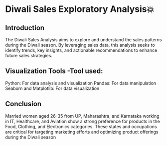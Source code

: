 # Diwali Sales Exploratory Analysis💥

## Introduction

The Diwali Sales Analysis aims to explore and understand the sales patterns during the Diwali season. By leveraging sales data, this analysis seeks to identify trends, key insights, and actionable recommendations to enhance future sales strategies.



##  Visualization Tools -Tool used:
Python: For data analysis and visualization
Pandas: For data manipulation
Seaborn and Matplotlib: For data visualization


 ## Conclusion 

Married women aged 26-35 from UP, Maharashtra, and Karnataka working in IT, Healthcare, and Aviation show a strong preference for products in the Food, Clothing, and Electronics categories.
These states and occupations are critical for targeting marketing efforts and optimizing product offerings during the Diwali season
